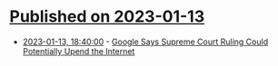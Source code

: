 # [Published on 2023-01-13](index.md)

* [2023-01-13, 18:40:00](https://tech.slashdot.org/story/23/01/13/1825253/google-says-supreme-court-ruling-could-potentially-upend-the-internet?utm_source=rss1.0mainlinkanon&utm_medium=feed) - [Google Says Supreme Court Ruling Could Potentially Upend the Internet](https://tech.slashdot.org/story/23/01/13/1825253/google-says-supreme-court-ruling-could-potentially-upend-the-internet?utm_source=rss1.0mainlinkanon&utm_medium=feed)
